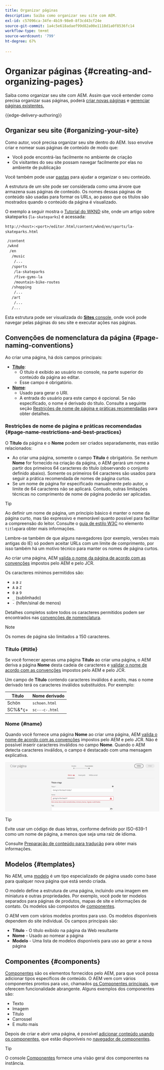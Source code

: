 ```yaml
---
title: Organizar páginas
description: Saiba como organizar seu site com AEM.
exl-id: c57096ca-34fe-4b19-98e0-8f3cd43cf24e
source-git-commit: 1a4c5e618adaef99d82a00e1118d1a0f8536fc14
workflow-type: tm+mt
source-wordcount: '799'
ht-degree: 67%

---
```



# Organizar páginas {#creating-and-organizing-pages}

Saiba como organizar seu site com AEM. Assim que você entender como precisa organizar suas páginas, poderá [criar novas páginas](/help/sites-cloud/authoring/sites-console/creating-pages.md) e [gerenciar páginas existentes.](/help/sites-cloud/authoring/sites-console/managing-pages.md)

{{edge-delivery-authoring}}

## Organizar seu site {#organizing-your-site}

Como autor, você precisa organizar seu site dentro do AEM. Isso envolve criar e nomear suas páginas de conteúdo de modo que:

* Você pode encontrá-las facilmente no ambiente de criação
* Os visitantes do seu site possam navegar facilmente por elas no ambiente de publicação

Você também pode usar [pastas](#creating-a-new-folder) para ajudar a organizar o seu conteúdo.

A estrutura de um site pode ser considerada como uma árvore que armazena suas páginas de conteúdo. Os nomes dessas páginas de conteúdo são usadas para formar os URLs, ao passo que os títulos são mostrados quando o conteúdo da página é visualizado.

O exemplo a seguir mostra o [Tutorial do WKND](https://experienceleague.adobe.com/docs/experience-manager-learn/getting-started-wknd-tutorial-develop/overview.html?lang=pt-BR) site, onde um artigo sobre skateparks (`la-skateparks`) é acessada:

`http://<host>:<port>/editor.html/content/wknd/en/sports/la-skateparks.html`

```xml
 /content
 /wknd
  /en
   /music
    /...
   /sports
    /la-skateparks
    /five-gyms-la
    /mountain-bike-routes
   /shopping
    /...
   /art
    /...
   /...
```

Esta estrutura pode ser visualizada do [**Sites** console,](/help/sites-cloud/authoring/sites-console/introduction.md) onde você pode navegar pelas páginas do seu site e executar ações nas páginas.

## Convenções de nomenclatura da página {#page-naming-conventions}

Ao criar uma página, há dois campos principais:

* **[Título](#title)**:
   * O título é exibido ao usuário no console, na parte superior do conteúdo da página ao editar.
   * Esse campo é obrigatório.
* **[Nome](#name)**:
   * Usado para gerar o URI.
   * A entrada do usuário para este campo é opcional. Se não especificado, o nome é derivado do título. Consulte a seguinte seção [Restrições de nome de página e práticas recomendadas](#page-name-restrictions-and-best-practices) para obter detalhes.

### Restrições de nome de página e práticas recomendadas {#page-name-restrictions-and-best-practices}

O **Título** da página e o **Nome** podem ser criados separadamente, mas estão relacionados:

* Ao criar uma página, somente o campo **Título** é obrigatório. Se nenhum **Nome** for fornecido na criação da página, o AEM gerará um nome a partir dos primeiros 64 caracteres do título (observando o conjunto definido abaixo). Somente os primeiros 64 caracteres são usados para seguir a prática recomendada de nomes de página curtos.
* Se um nome de página for especificado manualmente pelo autor, o limite de 64 caracteres não se aplicará. Contudo, outras limitações técnicas no comprimento de nome de página poderão ser aplicadas.

>[!TIP]
>
>Ao definir um nome de página, um princípio básico é manter o nome da página curto, mas tão expressivo e memorável quanto possível para facilitar a compreensão do leitor. Consulte o [guia de estilo W3C](https://www.w3.org/Provider/Style/TITLE.html) no elemento `title`para obter mais informações.
>
>Lembre-se também de que alguns navegadores (por exemplo, versões mais antigas do IE) só podem aceitar URLs com um limite de comprimento, por isso também há um motivo técnico para manter os nomes de página curtos.

Ao criar uma página, AEM [valida o nome da página de acordo com as convenções](/help/implementing/developing/introduction/naming-conventions.md) impostos pelo AEM e pelo JCR.

Os caracteres mínimos permitidos são:

* `a` a `z`
* `A` a `Z`
* `0` a `9`
* `_` (sublinhado)
* `-` (hífen/sinal de menos)

Detalhes completos sobre todos os caracteres permitidos podem ser encontrados nas [convenções de nomenclatura](/help/implementing/developing/introduction/naming-conventions.md).

>[!NOTE]
>
>Os nomes de página são limitados a 150 caracteres.

### Título {#title}

Se você fornecer apenas uma página **Título** ao criar uma página, o AEM deriva a página **Nome** desta cadeia de caracteres e [validar o nome de acordo com as convenções](/help/implementing/developing/introduction/naming-conventions.md) impostos pelo AEM e pelo JCR.

Um campo de **Título** contendo caracteres inválidos é aceito, mas o nome derivado terá os caracteres inválidos substituídos. Por exemplo:

| Título | Nome derivado |
|---|---|
| Schön | `schoen.html` |
| SC%&amp;&#42;ç+ | `sc---c-.html` |

### Nome {#name}

Quando você fornece uma página **Nome** ao criar uma página, AEM [valida o nome de acordo com as convenções](/help/implementing/developing/introduction/naming-conventions.md) impostos pelo AEM e pelo JCR. Não é possível inserir caracteres inválidos no campo **Nome**. Quando o AEM detecta caracteres inválidos, o campo é destacado com uma mensagem explicativa.

![Exemplo de inserção de um nome de página inválido](/help/sites-cloud/authoring/assets/organizing-invalid-name.png)

>[!TIP]
>
>Evite usar um código de duas letras, conforme definido por ISO-639-1 como um nome de página, a menos que seja uma raiz de idioma.
>
>Consulte [Preparação de conteúdo para tradução](/help/sites-cloud/administering/translation/preparation.md) para obter mais informações.

## Modelos {#templates}

No AEM, uma [modelo](/help/sites-cloud/authoring/sites-console/templates.md) é um tipo especializado de página usado como base para qualquer nova página que está sendo criada.

O modelo define a estrutura de uma página, incluindo uma imagem em miniatura e outras propriedades. Por exemplo, você pode ter modelos separados para páginas de produtos, mapas de site e informações de contato. Os modelos são compostos de [componentes](#components).

O AEM vem com vários modelos prontos para uso. Os modelos disponíveis dependem do site individual. Os campos principais são:

* **Título** - O título exibido na página da Web resultante
* **Nome** - Usado ao nomear a página
* **Modelo** - Uma lista de modelos disponíveis para uso ao gerar a nova página

## Componentes {#components}

[Componentes](/help/implementing/developing/components/overview.md) são os elementos fornecidos pelo AEM, para que você possa adicionar tipos específicos de conteúdo. O AEM vem com vários componentes prontos para uso, chamados [os Componentes principais,](/help/implementing/developing/components/overview.md#core-components) que oferecem funcionalidade abrangente. Alguns exemplos dos componentes são:

* Texto
* Imagem
* Título
* Carrossel
* E muito mais

Depois de criar e abrir uma página, é possível [adicionar conteúdo usando os componentes](/help/sites-cloud/authoring/page-editor/edit-content.md#inserting-a-component), que estão disponíveis no [navegador de componentes](/help/sites-cloud/authoring/page-editor/editor-side-panel.md#components-browser).

>[!TIP]
>
>O console [Componentes](/help/sites-cloud/authoring/components-console.md) fornece uma visão geral dos componentes na instância.
